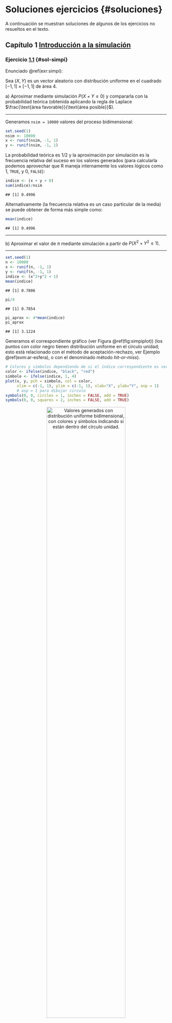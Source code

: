 # Soluciones ejercicios {#soluciones}

<!-- Apéndice \@ref(soluciones) -->



<!-- 
---
title: "Soluciones a algunos ejercicios"
author: "Simulación Estadística (UDC)"
date: "Máster en Técnicas Estadísticas"
output: 
  bookdown::html_document2:
    # pandoc_args: ["--number-offset", "0,0"]
    toc: yes 
    # mathjax: local            # copia local de MathJax, hay que establecer:
    # self_contained: false     # las dependencias se guardan en ficheros externos 
  bookdown::pdf_document2:
    includes:
      in_header: preamble.tex
    keep_tex: yes
    toc: yes 
---

bookdown::preview_chapter("25-Soluciones.Rmd")
knitr::purl("25-Soluciones.Rmd", documentation = 2)
knitr::spin("25-Soluciones.R",knit = FALSE)
-->

A continuación se muestran soluciones de algunos de los ejercicios no resueltos en el texto.

## Capítulo 1 [Introducción a la simulación](intro.html)

### Ejercicio [1.1](ejercicios.html#exr:simpi) {#sol-simpi}

Enunciado \@ref(exr:simpi):

Sea $(X,Y)$ es un vector aleatorio con distribución uniforme en el
cuadrado $[-1,1]\times\lbrack-1,1]$ de área 4.

a)  Aproximar mediante simulación $P\left(X + Y \leq 0 \right)$ y
    compararla con la probabilidad teórica (obtenida aplicando la
    regla de Laplace $\frac{\text{área favorable}}{\text{área posible}}$).

---

Generamos `nsim = 10000` valores del proceso bidimensional:


```r
set.seed(1)
nsim <- 10000
x <- runif(nsim, -1, 1)
y <- runif(nsim, -1, 1)
```

La probabilidad teórica es 1/2 y la aproximación por simulación es la frecuencia relativa del suceso en los valores generados (para calcularla podemos aprovechar que R maneja internamente los valores lógicos como 1, `TRUE`, y 0, `FALSE`):


```r
indice <- (x + y < 0)
sum(indice)/nsim
```

```
## [1] 0.4996
```

Alternativamente (la frecuencia relativa es un caso particular de la media) se puede obtener de forma más simple como:


```r
mean(indice)
```

```
## [1] 0.4996
```

---

b)  Aproximar el valor de $\pi$ mediante simulación a partir de
    $P\left( X^2 +Y^2 \leq 1 \right)$.

---


```r
set.seed(1)
n <- 10000
x <- runif(n, -1, 1)
y <- runif(n, -1, 1)
indice <- (x^2+y^2 < 1)
mean(indice)
```

```
## [1] 0.7806
```

```r
pi/4
```

```
## [1] 0.7854
```

```r
pi_aprox <- 4*mean(indice)
pi_aprox
```

```
## [1] 3.1224
```

Generamos el correspondiente gráfico (ver Figura \@ref(fig:simpiplot)) (los puntos con color negro tienen distribución uniforme en el círculo unidad; esto está relacionado con el método de aceptación-rechazo, ver Ejemplo \@ref(exm:ar-esfera), o con el denominado método *hit-or-miss*).


```r
# Colores y símbolos dependiendo de si el índice correspondiente es verdadero:
color <- ifelse(indice, "black", "red") 
simbolo <- ifelse(indice, 1, 4)
plot(x, y, pch = simbolo, col = color, 
     xlim = c(-1, 1), ylim = c(-1, 1), xlab="X", ylab="Y", asp = 1) 
     # asp = 1 para dibujar circulo
symbols(0, 0, circles = 1, inches = FALSE, add = TRUE)
symbols(0, 0, squares = 2, inches = FALSE, add = TRUE)
```

<div class="figure" style="text-align: center">
<img src="25-Soluciones_files/figure-html/simpiplot-1.png" alt="Valores generados con distribución uniforme bidimensional, con colores y símbolos indicando si están dentro del círculo unidad." width="70%" />
<p class="caption">(\#fig:simpiplot)Valores generados con distribución uniforme bidimensional, con colores y símbolos indicando si están dentro del círculo unidad.</p>
</div>




### Ejercicio [1.2](ejercicios.html#exr:bernoulli) {#sol-bernoulli}

Enunciado \@ref(exr:bernoulli):

Consideramos el experimento de Bernoulli consistente en el
lanzamiento de una moneda.

a)  Empleando la función `sample`, obtener 1000 simulaciones del
    lanzamiento de una moneda `(0 = cruz, 1 = cara)`, suponiendo que
    no está trucada. Aproximar la probabilidad de cara a partir de
    las simulaciones.
    
---    


```r
set.seed(1)
nsim <- 10000
x <- sample(c(cara = 1, cruz = 0), nsim, replace = TRUE, prob = c(0.5,0.5))
mean(x)
```

```
## [1] 0.4953
```

```r
barplot(100*table(x)/nsim, ylab = "Porcentaje") # Representar porcentajes 
```

<div class="figure" style="text-align: center">
<img src="25-Soluciones_files/figure-html/simberplot-1.png" alt="Frecuencias relativas de los valores generados con distribución Bernoulli (aproximaciones por simulación de las probabilidades teóricas)." width="70%" />
<p class="caption">(\#fig:simberplot)Frecuencias relativas de los valores generados con distribución Bernoulli (aproximaciones por simulación de las probabilidades teóricas).</p>
</div>

---

b)  En R pueden generarse valores de la distribución de Bernoulli
    mediante la función `rbinom(nsim, size=1, prob)`. Generar un
    gráfico de lineas considerando en el eje $X$ el número de
    lanzamientos (de 1 a 10000) y en el eje $Y$ la frecuencia
    relativa del suceso cara (puede ser recomendable emplear la
    función `cumsum`).
    
---


```r
set.seed(1)
nsim <- 1000
p <- 0.4
x <- rbinom(nsim, size = 1, prob = p) # Simulamos una Bernoulli
# Alternativa programación: x <- runif(nsim) < p
mean(x)
```

```
## [1] 0.394
```

```r
n <- 1:nsim
plot(n, cumsum(x)/n, type="l", ylab="Proporción de caras", 
     xlab="Número de lanzamientos", ylim=c(0,1))
abline(h=p, lty=2, col="red")
```

<div class="figure" style="text-align: center">
<img src="25-Soluciones_files/figure-html/simberconv-1.png" alt="Gráfico de convergencia de la aproximación por simulación a la probabilidad teórica." width="70%" />
<p class="caption">(\#fig:simberconv)Gráfico de convergencia de la aproximación por simulación a la probabilidad teórica.</p>
</div>


### Ejercicio [1.3](ejercicios.html#exr:circuito) {#sol-circuito}

Enunciado \@ref(exr:circuito):

Simular el paso de corriente a través del siguiente circuito, donde
figuran las probabilidades de que pase corriente por cada uno de los
interruptores:

<img src="images/circuito2.png" width="50%" style="display: block; margin: auto;" />

Considerar que cada interruptor es una variable aleatoria de Bernoulli independiente
para simular 1000 valores de cada una de ellas.
    
::: {.remark}
R maneja internamente los valores lógicos como 1 (`TRUE`) y 0 (`FALSE`).
Recíprocamente, cualquier número puede ser tratado como lógico (al estilo de C).
El entero 0 es equivalente a `FALSE` y cualquier entero distinto de 0 a `TRUE`.
:::

---


```r
set.seed(1)
nsim <- 10000
x1 <- rbinom(nsim, size=1, prob=0.8)
x2 <- rbinom(nsim, size=1, prob=0.9)
z1 <- x1 | x2   # Operador lógico "O"
x3 <- rbinom(nsim, size=1, prob=0.6)
x4 <- rbinom(nsim, size=1, prob=0.5)
z2 <- x3 | x4
z3 <- z1 | z2
x5 <- rbinom(nsim, size=1, prob=0.7)
fin <- z3 & x5  # Operador lógico "Y"
mean(fin)
```

```
## [1] 0.692
```


### Ejercicio [1.4](ejercicios.html#exr:mere) {#sol-mere}

Enunciado \@ref(exr:mere) (el problema del Caballero de Méré):

En 1651, el Caballero de Méré le planteó a Pascal una pregunta
relacionada con las apuestas y los juegos de azar: ¿es ventajoso
apostar a que en cuatro lanzamientos de un dado se obtiene al menos
un seis? Este problema generó una fructífera correspondencia entre
Pascal y Fermat que se considera, simbólicamente, como el nacimiento
del Cálculo de Probabilidades.

a)  Escribir una función que simule el lanzamiento de $n$ dados. El
    parámetro de entrada es el número de lanzamientos $n$, que toma
    el valor 4 por defecto, y la salida debe ser `TRUE` si se
    obtiene al menos un 6 y `FALSE` en caso contrario.

---    


```r
deMere <- function(n = 4){
  lanz <- sample(1:6, replace=TRUE, size=n)
  return(6 %in% lanz)
}

n <- 4
lanz <- sample(1:6, replace=TRUE, size=n)
lanz
```

```
## [1] 3 5 1 6
```

```r
6 %in% lanz
```

```
## [1] TRUE
```

---    

b)  Utilizar la función anterior para simular $nsim=10000$ jugadas
    de este juego y calcular la proporción de veces que se gana la
    apuesta (obtener al menos un 6 en $n$ lanzamientos), usando
    $n=4$. Comparar el resultado con la probabilidad teórica
    $1-(5/6)^{n}$.

---    


```r
set.seed(1)
n <- 4
nsim <- 10000
mean(replicate(nsim, deMere(n)))
```

```
## [1] 0.5148
```

```r
1-(5/6)^n
```

```
## [1] 0.51775
```





### Ejercicio [1.5](ejercicios.html#exr:album) {#sol-album}

Enunciado \@ref(exr:album) (variación del problema del coleccionista, cadena de Markov):

Continuando con el ejemplo de la Sección \@ref(ealbum)
(álbum con $n = 75$ cromos y sobres con $m = 6$). A partir de $nsim=2000$ simulaciones de coleccionistas de cromos, aproximar por simulación la evolución del proceso de compra de un coleccionista (número de cromos distintos dependiendo de los sobres comprados).

---

Generamos `nsim = 2000` simulaciones de coleccionistas de cromos:


```r
# Parámetros
n <- 75 # Número total de cromos
m <- 6  # Número de cromos en cada sobre
repe <- TRUE # Repetición de cromos en cada sobre

# Número de simulaciones
nsim <- 2000

# Resultados simulación
nsobres <- numeric(nsim)      # Número de sobres
evol <- vector("list", nsim)  # Evolución del número de cromos
# Por comodidad se podría haber fijado un número máximo de cromos
# evol <- matrix(nrow = max_len, ncol = nsim)

# Fijar semilla
set.seed(1)
# Bucle simulación
for (isim in 1:nsim) {
  # seed <- .Random.seed # .Random.seed <- seed
  # Simular
  album <- logical(n)
  evolucion <- c()
  i <- 0 # Número de sobres
  repeat{
    i <- i + 1
    sobre <- sample(n, m, replace = repe)
    album[sobre] <- TRUE
    ncromos <- sum(album)
    evolucion <- c(evolucion, ncromos)
    if (ncromos == n) {
      nsobres[isim] <- i
      evol[[isim]] <- evolucion
      break
    }
  }
}
# simres::plot.sr(nsobres)
```

`evol` contiene las realizaciones de la cadena de Markov.


```r
# plot(evol[[1]], type = "l")
```

Combinar realizaciones del proceso (evoluciones del número de cromos):


```r
# Se extienden a la máxima longitud
max_len <- max(lengths(evol)) # max(sapply(evol, length))
evol <- sapply(evol, function(x) c(x, rep(n, max_len - length(x))))
str(evol)
```

```
##  num [1:167, 1:2000] 6 12 16 21 23 25 30 34 37 38 ...
```

Aproximar cuantiles (intervalos de predicción):


```r
alpha <- 0.05
limits <- apply(evol, 1, quantile, probs = c(alpha, 0.5, 1-alpha))
str(limits)
```

```
##  num [1:3, 1:167] 5 6 6 10 11 12 14 16 18 18 ...
##  - attr(*, "dimnames")=List of 2
##   ..$ : chr [1:3] "5%" "50%" "95%"
##   ..$ : NULL
```

Ejemplo, aproximación de los límites (y mediana) para el número de cromos en el álbum después de comprar 20 sobres:


```r
limits[, 20]
```

```
##  5% 50% 95% 
##  55  60  64
```

```r
hist(evol[20, ], breaks = "FD", freq = FALSE,
     main = "", xlab = "Número de cromos distintos (en 20 sobres)")
abline(v = limits[, 20], lty = 2)
```

<img src="25-Soluciones_files/figure-html/unnamed-chunk-13-1.png" width="70%" style="display: block; margin: auto;" />

Representar las realizaciones del proceso y los intervalos de predicción puntuales:


```r
matplot(1:max_len, evol, type = "l", col = "lightgray", lty = 1,
    xlab="Número de sobres", ylab="Número de cromos distintos")
matlines(1:max_len, t(limits), lty = c(2, 1, 2), col = 1)
```

<img src="25-Soluciones_files/figure-html/unnamed-chunk-14-1.png" width="70%" style="display: block; margin: auto;" />


## Capítulo 2 [Generación de números pseudoaleatorios](gen-pseudo.html)


### Ejercicio [2.1](ejercicios.html#exr:RANDVN) {#sol-RANDVN}

Enunciado \@ref(exr:RANDVN):

Uno de los primeros generadores utilizados fue el denominado método de los
cuadrados medios propuesto por Von Neumann (1946). Con este
procedimiento se generan números pseudoaleatorios de 4 dígitos de la
siguiente forma:

i.  Se escoge un número de cuatro dígitos $x_0$ (semilla).

ii.   Se eleva al cuadrado ($x_0^2$) y se toman los cuatro dígitos centrales ($x_1$).

iii.   Se genera el número pseudo-aleatorio como $$u_1=\frac{x_1}{10^{4}}.$$

iv.  Volver al paso ii y repetir el proceso.

Para obtener los $k$ (número par) dígitos centrales de $x_{i}^2$
se puede utilizar que:
$$x_{i+1}=\left\lfloor \left(  x_{i}^2-\left\lfloor \dfrac{x_{i}^2}{10^{(2k-\frac{k}2)}}\right\rfloor 10^{(2k-\frac{k}2)}\right)
/10^{\frac{k}2}\right\rfloor$$ 

Este algoritmo está implementado en la función `simres::rvng()` (ver también `simres::rng()`; fichero [*rng.R*](R/rng.R)):


```r
simres::rvng
```

```
## function(n, seed = as.numeric(Sys.time()), k = 4) {
##   seed <- seed %% 10^k
##   aux <- 10^(2*k-k/2)
##   aux2 <- 10^(k/2)
##   u <- numeric(n)
##   for(i in 1:n) {
##     z <- seed^2
##     seed <- trunc((z - trunc(z/aux)*aux)/aux2)
##     u[i] <- seed/10^k
##   }
##   # Almacenar semilla y parámetros
##   assign(".rng", list(seed = seed, type = "vm", parameters = list(k = k)),
##       envir = globalenv())
##   # .rng <<- list(seed = seed, type = "vm", parameters = list(k = k))
##   # Para continuar con semilla y parámetros:
##   #   with(.rng, rvng(n, seed, parameters$k))
##   # Devolver valores
##   return(u)
## }
## <bytecode: 0x0000028036a1fd90>
## <environment: namespace:simres>
```

Estudiar las características del generador de cuadrados medios a partir de una secuencia de 500 valores. 
Emplear únicamente métodos gráficos.

---


## Capítulo 5 [Simulación de variables discretas](discretas.html)

### Ejercicio [5.1](ejercicios-discretas.html#exr:mixta-cuantil) {#sol-mixta-cuantil}

Enunciado \@ref(exr:mixta-cuantil) (Simulación de una distribución mixta mediante el método de inversión generalizado):

Consideramos la variable aleatoria con función de distribución dada por: 
$$F(x)=\left\{
\begin{array}
[c]{cl}0 & \mbox{si $x<0$}\\
\frac{x}{2}+\frac{1}{10} & \mbox{si $x\in[0,\frac{1}{5})$}\\
x+\frac{1}{10} & \mbox{si $x\in[\frac{1}{5},\frac{9}{10}]$}\\
1 & \mbox{en otro caso}
\end{array}
\right.$$

Esta función está implementada en el siguiente código:

```r
fdistr <- function(x) {
ifelse(x < 0, 0,
    ifelse(x < 1/5, x/2 + 1/10,
        ifelse(x <= 9/10, x + 1/10, 1) ) )
}
```

Como es una función vectorial podemos emplear `curve()` para representarla:

```r
curve(fdistr, from = -0.1, to = 1.1, main = '')
abline(h = c(1/10, 2/10, 3/10), lty = 2) # Discontinuidades
```

<div class="figure" style="text-align: center">
<img src="25-Soluciones_files/figure-html/mixta-cuantil-plot-sol-1.png" alt="Función de distribución mixta (con discontinuidades en 0 y 1/5)." width="70%" />
<p class="caption">(\#fig:mixta-cuantil-plot-sol)Función de distribución mixta (con discontinuidades en 0 y 1/5).</p>
</div>

**Nota**: Esta variable toma los valores 0 y 1/5 con probabilidad 1/10.

a)  Diseñar un algoritmo basado en el método de inversión generalizado 
    para generar observaciones de esta variable.
     
b)  Implementar el algoritmo en una función que permita generar $nsim$ 
    valores de esta variable.

---

a)  El algoritmo general es siempre el mismo. Empleando la función cuantil:
    $$Q\left( u\right) = \inf \left\{ x\in \mathbb{R}:F\left( x\right) 
    \geq u\right\},$$
    el algoritmo sería:
    
    1. Generar $U\sim \mathcal{U}\left( 0,1\right)$
    
    2. Devolver $X=Q\left( U\right)$
    
    En este caso concreto:
    
    1. Generar $U\sim \mathcal{U}\left( 0,1\right)$
    
    2. Si $U < \frac{1}{10}$ devolver $X = 0$
    
    3. En caso contrario, si $U < \frac{2}{10}$ devolver $X = 2(U - \frac{1}{10})$
    
    4. En caso contrario, si $U < \frac{3}{10}$ devolver $X = \frac{2}{10}$
    
    5. En caso contrario devolver $X = U - \frac{1}{10}$

       
b)  El algoritmo de simulación se puede implementar a partir de la función cuantil
    (vectorial):   

    
    ```r
    # Función cuantil:
    fquant <- function(u) 
      ifelse(u < 1/10, 0,
             ifelse(u < 2/10, 2*(u - 1/10),
                    ifelse(u < 3/10, 1/5, u - 1/10) ) )
    # Función para generar nsim valores:
    rx <- function(nsim) fquant(runif(nsim))
    ```

    Ejemplo:
    
    
    ```r
    set.seed(1)
    nsim <- 10^4
    system.time(simx <- rx(nsim))
    ```
    
    ```
    ##    user  system elapsed 
    ##    0.01    0.00    0.01
    ```
    
    ```r
    hist(simx, breaks = "FD", freq = FALSE)
    ```
    
    <img src="25-Soluciones_files/figure-html/unnamed-chunk-18-1.png" width="70%" style="display: block; margin: auto;" />
    
    En este caso como no es una variable absolutamente continua mejor emplear 
    la función de distribución para compararla con la teórica:
    
    
    ```r
    curve(ecdf(simx)(x), from= -0.1, to = 1.1, type = "s")
    curve(fdistr(x), type = "s", lty = 2, add = TRUE)
    ```
    
    <img src="25-Soluciones_files/figure-html/unnamed-chunk-19-1.png" width="70%" style="display: block; margin: auto;" />

